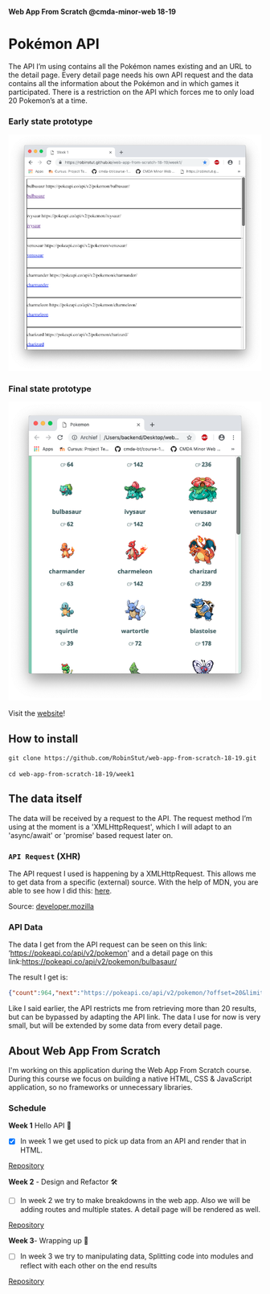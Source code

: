 **Web App From Scratch @cmda-minor-web 18-19**

# Pokémon API

The API I’m using contains all the Pokémon names existing and an URL to the detail page. Every detail page needs his own API request and the data contains all the information about the Pokémon and in which games it participated. There is a restriction on the API which forces me to only load 20 Pokemon’s at a time. 

### Early state prototype

![screenshot](screenshot1.png)

### Final state prototype

![screenshot](screenshot2.png)

Visit the [website](https://robinstut.github.io/web-app-from-scratch-18-19/)!


## How to install

```
git clone https://github.com/RobinStut/web-app-from-scratch-18-19.git

cd web-app-from-scratch-18-19/week1
```

## The data itself 

The data will be received by a request to the API. The request method I’m using at the moment is a 'XMLHttpRequest', which I will adapt to an 'async/await' or 'promise' based request later on.

### `API Request` (XHR)

The API request I used is happening by a XMLHttpRequest. This allows me to get data from a specific (external) source. With the help of MDN, you are able to see how I did this:  [here](https://github.com/RobinStut/web-app-from-scratch-18-19/blob/master/week1/public/js/app.js).

Source: [developer.mozilla](https://developer.mozilla.org/en-US/docs/Web/API/XMLHttpRequest/Synchronous_and_Asynchronous_Requests)


### API Data

The data I get from the API request can be seen on this link: ‘https://pokeapi.co/api/v2/pokemon' and a detail page on this link:https://pokeapi.co/api/v2/pokemon/bulbasaur/ 

The result I get is:

```json
{"count":964,"next":"https://pokeapi.co/api/v2/pokemon/?offset=20&limit=20","previous":null,"results":[{"name":"bulbasaur","url":"https://pokeapi.co/api/v2/pokemon/1/"},{"name":"ivysaur","url":"https://pokeapi.co/api/v2/pokemon/2/"},{"name":"venusaur","url":"https://pokeapi.co/api/v2/pokemon/3/"},{"name":"charmander","url":"https://pokeapi.co/api/v2/pokemon/4/"},{"name":"charmeleon","url":"https://pokeapi.co/api/v2/pokemon/5/"},{"name":"charizard","url":"https://pokeapi.co/api/v2/pokemon/6/"},{"name":"squirtle","url":"https://pokeapi.co/api/v2/pokemon/7/"},{"name":"wartortle","url":"https://pokeapi.co/api/v2/pokemon/8/"},{"name":"blastoise","url":"https://pokeapi.co/api/v2/pokemon/9/"},{"name":"caterpie","url":"https://pokeapi.co/api/v2/pokemon/10/"},{"name":"metapod","url":"https://pokeapi.co/api/v2/pokemon/11/"},{"name":"butterfree","url":"https://pokeapi.co/api/v2/pokemon/12/"},{"name":"weedle","url":"https://pokeapi.co/api/v2/pokemon/13/"},{"name":"kakuna","url":"https://pokeapi.co/api/v2/pokemon/14/"},{"name":"beedrill","url":"https://pokeapi.co/api/v2/pokemon/15/"},{"name":"pidgey","url":"https://pokeapi.co/api/v2/pokemon/16/"},{"name":"pidgeotto","url":"https://pokeapi.co/api/v2/pokemon/17/"},{"name":"pidgeot","url":"https://pokeapi.co/api/v2/pokemon/18/"},{"name":"rattata","url":"https://pokeapi.co/api/v2/pokemon/19/"},{"name":"raticate","url":"https://pokeapi.co/api/v2/pokemon/20/"}]}
```

Like I said earlier, the API restricts me from retrieving more than 20 results, but can be bypassed by adapting the API link. The data I use for now is very small, but will be extended by some data from every detail page.

## About Web App From Scratch

I'm working on this application during the Web App From Scratch course. During this course we focus on building a native HTML, CSS & JavaScript application, so no frameworks or unnecessary libraries.

### Schedule 

**Week 1** Hello API 🐒

- [x] In week 1 we get used to pick up data from an API and render that in HTML.

[Repository](https://github.com/RobinStut/web-app-from-scratch-18-19/blob/master/week1/public/js/app.js)

**Week 2** - Design and Refactor 🛠

- [ ] In week 2 we try to make breakdowns in the web app. Also we will be adding routes and multiple states. A detail page will be rendered as well.

[Repository]()

**Week 3**- Wrapping up 🎁

- [ ] In week 3 we try to manipulating data, Splitting code into modules and reflect with each other  on the end results

[Repository]()


